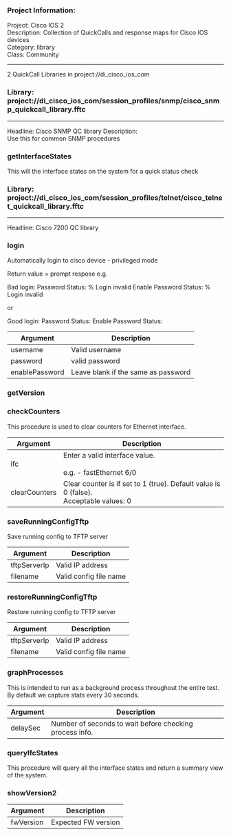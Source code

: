 ### Project Information:
Project: Cisco IOS 2  
Description: Collection of QuickCalls and response maps for Cisco IOS devices  
Category: library  
Class: Community  
  
___
2 QuickCall Libraries in project://di_cisco_ios_com
### Library: project://di_cisco_ios_com/session_profiles/snmp/cisco_snmp_quickcall_library.fftc
___
Headline: Cisco SNMP QC library
Description:  
Use this for common SNMP procedures  
  
### getInterfaceStates
This will the interface states on the system for a quick status check
### Library: project://di_cisco_ios_com/session_profiles/telnet/cisco_telnet_quickcall_library.fftc
___
Headline: Cisco 7200 QC library
### login
Automatically login to cisco device - privileged mode

Return value = prompt respose
e.g.

Bad login:
Password Status: % Login invalid
Enable Password Status: % Login invalid

or

Good login:
Password Status:
Enable Password Status:

Argument | Description
------------ | -------------
username | Valid username
password | valid password
enablePassword | Leave blank if the same as password
### getVersion
### checkCounters
This procedure is used to clear counters for Ethernet interface.

Argument | Description
------------ | -------------
ifc | Enter a valid interface value.<br><br>e.g. - fastEthernet 6/0
clearCounters | Clear counter is if set to 1 (true). Default value is 0 (false).<br>Acceptable values: 0|1
### saveRunningConfigTftp
Save running config to TFTP server

Argument | Description
------------ | -------------
tftpServerIp | Valid IP address
filename | Valid config file name
### restoreRunningConfigTftp
Restore running config to TFTP server

Argument | Description
------------ | -------------
tftpServerIp | Valid IP address
filename | Valid config file name
### graphProcesses
This is intended to run as a background process throughout the entire test. By default we capture stats every 30 seconds.

Argument | Description
------------ | -------------
delaySec | Number of seconds to wait before checking process info.
### queryIfcStates
This procedure will query all the interface states and return a summary view of the system.
### showVersion2

Argument | Description
------------ | -------------
fwVersion | Expected FW version

